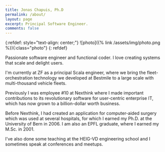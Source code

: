 ```yaml
---
title: Jonas Chapuis, Ph.D
permalink: /about/
layout: page
excerpt: Principal Software Engineer.
comments: false
---
```

{:refdef: style="text-align: center;"}
![photo]({% link /assets/img/photo.png %}){:class="photo"}
{: refdef}

Passionate software engineer and functional coder. I love creating systems that scale and delight users. 

I'm currently at ZF as a principal Scala engineer, where we bring the fleet-orchestration technology we developed at Bestmile to a large scale with multi-thousand vehicle fleets.

Previously I was employee #10 at Nexthink where I made important contributions to its revolutionary software for user-centric enterprise IT, which has now grown to a billion-dollar worth business. 

Before Nexthink, I had created an application for computer-aided surgery which was used at several hospitals, for which I earned my Ph.D. at the University of Bern in 2006. I am also an EPFL graduate, where I earned my M.Sc. in 2001.

I've also done some teaching at the HEIG-VD engineering school and I sometimes speak at conferences and meetups.
